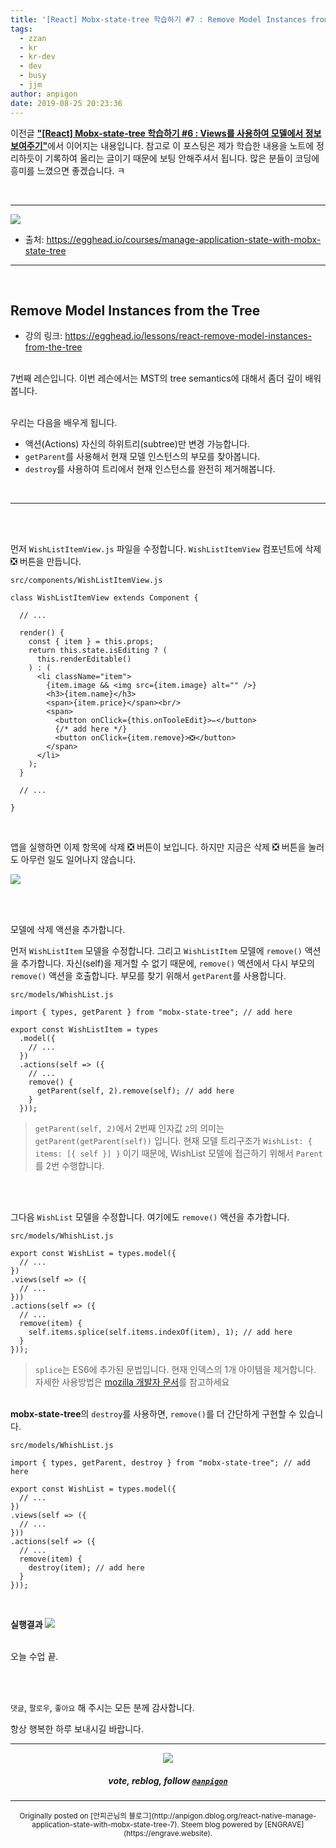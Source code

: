 ```yaml
---
title: '[React] Mobx-state-tree 학습하기 #7 : Remove Model Instances from the Tree'
tags:
  - zzan
  - kr
  - kr-dev
  - dev
  - busy
  - jjm
author: anpigon
date: 2019-08-25 20:23:36
---
```


이전글 [**"\[React\] Mobx-state-tree 학습하기 #6 : Views를 사용하여 모델에서 정보 보여주기"**](/zzan/@anpigon/react-native-manage-application-state-with-mobx-state-tree-6)에서 이어지는 내용입니다. 참고로 이 포스팅은 제가 학습한 내용을 노트에 정리하듯이 기록하여 올리는 글이기 때문에 보팅 안해주셔서 됩니다.  많은 분들이 코딩에 흥미를  느꼈으면 좋겠습니다.  ㅋ

<br>

***

![](https://files.steempeak.com/file/steempeak/anpigon/sYISPibs-E1848CE185A6E18486E185A9E186A820E1848BE185A5E186B9E18482E185B3E186AB20E18483E185B5E1848CE185A1E1848BE185B5E186AB.png)
* 출처: https://egghead.io/courses/manage-application-state-with-mobx-state-tree

***

<br>

## Remove Model Instances from the Tree

* 강의 링크: https://egghead.io/lessons/react-remove-model-instances-from-the-tree

<br>7번째 레슨입니다. 이번 레슨에서는 MST의 tree semantics에 대해서 좀더 깊이 배워봅니다.

<br>우리는 다음을 배우게 됩니다.

*  액션(Actions) 자신의 하위트리(subtree)만 변경 가능합니다.
* `getParent`를 사용해서 현재 모델 인스턴스의 부모를 찾아봅니다.
* `destroy`를 사용하여 트리에서 현재 인스턴스를 완전히 제거해봅니다.

<br>

***

<br><br>

먼저 `WishListItemView.js` 파일을 수정합니다. `WishListItemView` 컴포넌트에 삭제 ❎ 버튼을 만듭니다.

`src/components/WishListItemView.js`

```
class WishListItemView extends Component {

  // ...

  render() {
    const { item } = this.props;
    return this.state.isEditing ? (
      this.renderEditable()
    ) : (
      <li className="item">
        {item.image && <img src={item.image} alt="" />}
        <h3>{item.name}</h3>
        <span>{item.price}</span><br/>
        <span>
          <button onClick={this.onTooleEdit}>✏️</button>
          {/* add here */}
          <button onClick={item.remove}>❎</button>
        </span>
      </li>
    );
  }

  // ...

}
```

<br>

앱을 실행하면 이제 항목에 삭제 ❎ 버튼이 보입니다. 하지만 지금은 삭제 ❎ 버튼을 눌러도 아무런 일도 일어나지 않습니다.

![](https://files.steempeak.com/file/steempeak/anpigon/euLD7P39-E18489E185B3E1848FE185B3E18485E185B5E186ABE18489E185A3E186BA202019-08-242020.33.33.png)


<br>
<br>

모델에 삭제 액션을 추가합니다.

먼저 `WishListItem` 모델을 수정합니다.  그리고 `WishListItem` 모델에 `remove()` 액션을 추가합니다. 자신(self)을 제거할 수 없기 때문에, `remove()` 액션에서 다시 부모의 `remove()` 액션을 호출합니다. 부모를 찾기 위해서 `getParent`를 사용합니다.

`src/models/WhishList.js`

```
import { types, getParent } from "mobx-state-tree"; // add here

export const WishListItem = types
  .model({
    // ...
  })
  .actions(self => ({
    // ...
    remove() {
      getParent(self, 2).remove(self); // add here
    }
  }));
```
> `getParent(self, 2)`에서 2번째 인자값 `2`의 의미는 `getParent(getParent(self))` 입니다.  현재 모델 트리구조가 `WishList: { items: [{ self }] }` 이기 때문에, WishList 모델에 접근하기 위해서 `Parent`를 2번 수행합니다.

<br>
<br>

그다음 `WishList` 모델을 수정합니다. 여기에도 `remove()` 액션을 추가합니다.

`src/models/WhishList.js`
```
export const WishList = types.model({
  // ...
})
.views(self => ({
  // ...
}))
.actions(self => ({
  // ...
  remove(item) {
    self.items.splice(self.items.indexOf(item), 1); // add here
  }
}));
```
> `splice`는 ES6에 추가된 문법입니다. 현재 인덱스의 1개 아이템을 제거합니다. 자세한 사용방법은 [mozilla 개발자 문서](https://developer.mozilla.org/ko/docs/Web/JavaScript/Reference/Global_Objects/Array/splice)를 참고하세요

<br> **mobx-state-tree**의 `destroy`를 사용하면, `remove()`를 더 간단하게 구현할 수 있습니다.

`src/models/WhishList.js`
```
import { types, getParent, destroy } from "mobx-state-tree"; // add here

export const WishList = types.model({
  // ...
})
.views(self => ({
  // ...
}))
.actions(self => ({
  // ...
  remove(item) {
    destroy(item); // add here
  }
}));
```

<br>

**실행결과**
![](https://files.steempeak.com/file/steempeak/anpigon/yzhdzwBl-2019-08-242020-59-51.2019-08-242021_00_21.gif)


<br>오늘 수업 끝.

<br>
<br>

 `댓글`, `팔로우`, `좋아요` 해 주시는 모든 분께 감사합니다.

항상 행복한 하루 보내시길 바랍니다.

*** 

<center><img src='https://steemitimages.com/400x0/https://cdn.steemitimages.com/DQmQmWhMN6zNrLmKJRKhvSScEgWZmpb8zCeE2Gray1krbv6/BC054B6E-6F73-46D0-88E4-C88EB8167037.jpeg'><h5>vote, reblog, follow <code><a href='/@anpigon'>@anpigon</a></code></h5></center>

 

***
<center><sup>Originally posted on [안피곤님의 블로그](http://anpigon.dblog.org/react-native-manage-application-state-with-mobx-state-tree-7). Steem blog powered by [ENGRAVE](https://engrave.website).</sup></center>